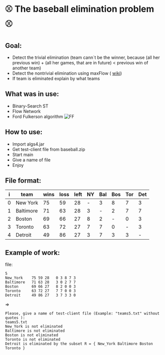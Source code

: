 # :baseball: The baseball elimination problem :baseball:
## Goal:  
*    Detect the trivial elimination (team cann`t be the winner, because (all her previous win) + (all her games, that are in future) < previous win of another team)
*    Detect the nontrivial elimination using maxFlow ( [wiki](https://en.wikipedia.org/wiki/Maximum_flow_problem#Baseball_elimination))
*    If team is eliminated explain by what teams
## What was in use:
*    Binary-Search ST
*    Flow Network
*    Ford Fulkerson algorithm
![FF](https://coursera.cs.princeton.edu/algs4/assignments/baseball/baseball.png)
## How to use:
*    Import algs4.jar
*    Get test-client file from baseball.zip
*    Start main
*    Give a name of file
*    Enjoy
## File format:
 
 i | team | wins | loss | left | NY | Bal | Bos | Tor | Det
 --|------|------|------|------|----|-----|-----|-----|----
 0 | New York | 75 | 59 | 28 | - | 3 | 8 | 7 | 3
 1 | Baltimore | 71 | 63 | 28 | 3 | - | 2 | 7 | 7
 2 | Boston | 69 | 66 | 27 | 8 | 2 | - | 0 | 3
 3 | Toronto | 63 | 72 | 27 | 7 | 7 | 0 | - | 3
 4 | Detroit | 49 | 86 | 27 | 3 | 7 | 3 | 3 | -
 
## Example of work:
file:

    5
    New_York    75 59 28   0 3 8 7 3
    Baltimore   71 63 28   3 0 2 7 7
    Boston      69 66 27   8 2 0 0 3
    Toronto     63 72 27   7 7 0 0 3
    Detroit     49 86 27   3 7 3 3 0
=>

    Please, give a name of test-client file (Example: "teams5.txt" without quotes ): 
    teams5.txt
    New_York is not eliminated
    Baltimore is not eliminated
    Boston is not eliminated
    Toronto is not eliminated
    Detroit is eliminated by the subset R = { New_York Baltimore Boston Toronto }
